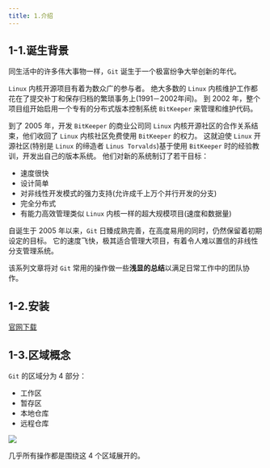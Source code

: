 ```yaml
---
title: 1.介绍
---
```


## 1-1.诞生背景
同生活中的许多伟大事物一样，`Git` 诞生于一个极富纷争大举创新的年代。

`Linux` 内核开源项目有着为数众广的参与者。 绝大多数的 `Linux` 内核维护工作都花在了提交补丁和保存归档的繁琐事务上(1991－2002年间)。 到 2002 年，整个项目组开始启用一个专有的分布式版本控制系统 `BitKeeper` 来管理和维护代码。

到了 2005 年，开发 `BitKeeper` 的商业公司同 `Linux` 内核开源社区的合作关系结束，他们收回了 `Linux` 内核社区免费使用 `BitKeeper` 的权力。 这就迫使 `Linux` 开源社区(特别是 `Linux` 的缔造者 `Linus Torvalds`)基于使用 `BitKeeper` 时的经验教训，开发出自己的版本系统。 他们对新的系统制订了若干目标：

- 速度很快
- 设计简单
- 对非线性开发模式的强力支持(允许成千上万个并行开发的分支)
- 完全分布式
- 有能力高效管理类似 `Linux` 内核一样的超大规模项目(速度和数据量)

自诞生于 2005 年以来，`Git` 日臻成熟完善，在高度易用的同时，仍然保留着初期设定的目标。 它的速度飞快，极其适合管理大项目，有着令人难以置信的非线性分支管理系统。

该系列文章将对 `Git` 常用的操作做一些**浅显的总结**以满足日常工作中的团队协作。

## 1-2.安装

[官网下载](https://git-scm.com/downloads)

## 1-3.区域概念

`Git` 的区域分为 4 部分：

- 工作区
- 暂存区
- 本地仓库
- 远程仓库

![](https://raw.githubusercontent.com/oneyoung19/vuepress-blog-img/main/img/008eGmZEly1gp22cqft9vj31t40iwtfc.jpg)

几乎所有操作都是围绕这 4 个区域展开的。
